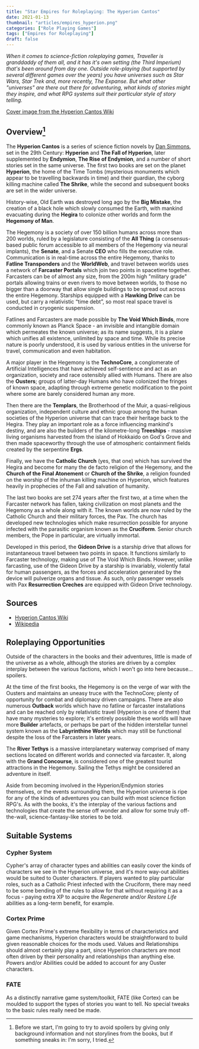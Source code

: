```yaml
---
title: "Star Empires for Roleplaying: The Hyperion Cantos"
date: 2021-01-13
thumbnail: "articles/empires_hyperion.png"
categories: ["Role Playing Games"]
tags: ["Empires for Roleplaying"]
draft: false
---
```


_When it comes to science-fiction roleplaying games, Traveller is granddaddy of them all, and it has it's own setting (the Third Imperium) that's been around from day one. Outside role-playing (but supported by several different games over the years) you have universes such as Star Wars, Star Trek and, more recently, The Expanse. But what other "universes" are there out there for adventuring, what kinds of stories might they inspire, and what RPG systems suit their particular style of story telling._

[Cover image from the Hyperion Cantos Wiki](https://hyperioncantos.fandom.com/wiki/Hyperion_Cantos_Wiki)

## Overview[^1]
The **Hyperion Cantos** is a series of science fiction novels by [Dan Simmons](https://en.wikipedia.org/wiki/Dan_Simmons), set in the 29th Century: **Hyperion** and **The Fall of Hyperion**, later supplemented by **Endymion**, **The Rise of Endymion**, and a number of short stories set in the same universe. The first two books are set on the planet **Hyperion**, the home of the Time Tombs (mysterious monuments which appear to be travelling backwards in time) and their guardian, the cyborg killing machine called **The Shrike**, while the second and subsequent books are set in the wider universe.

History-wise, Old Earth was destroyed long ago by the **Big Mistake**, the creation of a black hole which slowly consumed the Earth, with mankind evacuating during the **Hegira** to colonize other worlds and form the **Hegemony of Man**. 

The Hegemony is a society of over 150 billion humans across more than 200 worlds, ruled by a legislature consisting of the **All Thing** (a consensus-based public forum accessible to all members of the Hegemony via neural implants), the **Senate**, and a Senate **CEO** who fills the executive role. Communication is in real-time across the entire Hegemony, thanks to **Fatline Transponders** and the **WorldWeb**, and travel between worlds uses a network of **Farcaster Portals** which join two points in spacetime together. Farcasters can be of almost any size, from the 200m high "military grade" portals allowing trains or even rivers to move between worlds, to those no bigger than a doorway that allow single buildings to be spread out across the entire Hegemony. Starships equipped with a **Hawking Drive** can be used, but carry a relativistic “time debt”, so most real space travel is conducted in cryogenic suspension.

Fatlines and Farcasters are made possible by **The Void Which Binds**, more commonly known as Planck Space - an invisible and intangible domain which permeates the known universe; as its name suggests, it is a plane which unifies all existence, unlimited by space and time. While its precise nature is poorly understood, it is used by various entities in the universe for travel, communication and even habitation. 

A major player in the Hegemony is the **TechnoCore**, a conglomerate of Artificial Intelligences that have achieved self-sentience and act as an organization, society and race ostensibly allied with Humans. There are also the **Ousters**; groups of latter-day Humans who have colonized the fringes of known space, adapting through extreme genetic modification to the point where some are barely considered human any more.

Then there are the **Templars**, the Brotherhood of the Muir, a quasi-religious organization, independent culture and ethnic group among the human societies of the Hyperion universe that can trace their heritage back to the Hegira. They play an important role  as a force influencing mankind's destiny, and are also the builders of the kilometre-long **Treeships** - massive living organisms harvested from the island of Hokkaido on God's Grove and then made spaceworthy through the use of atmospheric containment fields created by the serpentine **Ergs**. 

Finally, we have the **Catholic Church** (yes, that one) which has survived the Hegira and become for many the de facto religion of the Hegemony, and the **Church of the Final Atonement** or **Church of the Shrike**, a religion founded on the worship of the inhuman killing machine on Hyperion, which features heavily in prophecies of the Fall and salvation of humanity.

The last two books are set 274 years after the first two, at a time when the Farcaster network has fallen, taking civilization on most planets and the Hegemony as a whole along with it. The known worlds are now ruled by the Catholic Church and their military forces, the Pax. The church has developed new technologies which make resurrection possible for anyone infected with the parasitic organism known as the **Cruciform**. Senior church members, the Pope in particular, are virtually immortal.

Developed in this period, the **Gideon Drive** is a starship drive that allows for instantaneous travel between two points in space. It functions similarly to Farcaster technology, making use of The Void Which Binds. However, unlike farcasting, use of the Gideon Drive by a starship is invariably, violently fatal for human passengers, as the forces and acceleration generated by the device will pulverize organs and tissue. As such, only passenger vessels with Pax **Resurrection Creches** are equipped with Gideon Drive technology. 

## Sources
* [Hyperion Cantos Wiki](https://hyperioncantos.fandom.com/wiki/Hyperion_Cantos_Wiki)
* [Wikipedia](https://en.wikipedia.org/wiki/Hyperion_Cantos)
## Roleplaying Opportunities
Outside of the characters in the books and their adventures, little is made of the universe as a whole, although the stories are driven by a complex interplay between the various factions, which I won't go into here because... spoilers.

At the time of the first books, the Hegemony is on the verge of war with the Ousters and maintains an uneasy truce with the TechnoCore; plenty of opportunity for combat and diplomacy driven campaigns. There are also numerous **Outback** worlds which have no fatline or farcaster installations and can be reached only by relativistic travel (Hyperion is one of them) that have many mysteries to explore; it's entirely possible these worlds will have more **Builder** artefacts, or perhaps be part of the hidden interstellar tunnel system known as the **Labyrinthine Worlds** which may still be functional despite the loss of the Farcasters in later years.

The **River Tethys** is a massive interplanetary waterway comprised of many sections located on different worlds and connected via farcaster. It, along with the **Grand Concourse**, is considered one of the greatest tourist attractions in the Hegemony. Sailing the Tethys might be considered an adventure in itself.

Aside from becoming involved in the Hyperion/Endymion stories themselves, or the events surrounding them, the Hyperion universe is ripe for any of the kinds of adventures you can build with most science fiction RPG's. As with the books, it's the interplay of the various factions and technologies that create the sense off wonder and allow for some truly off-the-wall, science-fantasy-like stories to be told. 

## Suitable Systems
### Cypher System
Cypher's array of character types and abilities can easily cover the kinds of characters we see in the Hyperion universe, and it's more way-out abilities would be suited to Ouster characters. If players wanted to play particular roles, such as a Catholic Priest infected with the Cruciform, there may need to be some bending of the rules to allow for that without requiring it as a focus - paying extra XP to acquire the _Regenerate_ and/or _Restore Life_ abilities as a long-term benefit, for example.
### Cortex Prime
Given Cortex Prime's extreme flexibility in terms of characteristics and game mechanisms, Hyperion characters would be straightforward to build given reasonable choices for the mods used. Values and Relationships should almost certainly play a part, since Hyperion characters are most often driven by their personality and relationships than anything else. Powers and/or Abilities could be added to account for any Ouster characters.
### FATE
As a distinctly narrative game system/toolkit, FATE (like Cortex) can be moulded to support the types of stories you want to tell. No special tweaks to the basic rules really need be made.

[^1]:Before we start, I'm going to try to avoid spoilers by giving only background information and not storylines from the books, but if something sneaks in: I'm sorry, I tried.